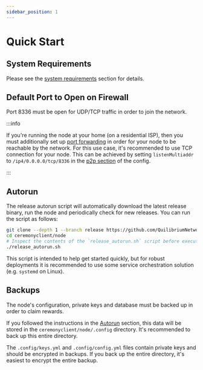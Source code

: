 ```yaml
---
sidebar_position: 1
---
```


# Quick Start

## System Requirements

Please see the [system requirements](./system-requirements.md) section for details.

## Default Port to Open on Firewall

Port 8336 must be open for UDP/TCP traffic in order to join the network.

:::info

If you're running the node at your home (on a residential ISP), then you must additionally set up [port forwarding](https://portforward.com/router.htm) in order for your node to be reachable by the network.
For this use case, it's recommended to use TCP connection for your node.
This can be achieved by setting `listenMultiaddr` to `/ip4/0.0.0.0/tcp/8336` in the [p2p section](./advanced-configuration.md#peer-to-peer-networking-section) of the config.

:::

## Autorun

The release autorun script will automatically download the latest release binary, run the node and periodically check for new releases. You can run the script as follows:

```bash
git clone --depth 1 --branch release https://github.com/QuilibriumNetwork/ceremonyclient.git
cd ceremonyclient/node
# Inspect the contents of the `release_autorun.sh` script before executing it
./release_autorun.sh
```

This script is intended to help get started quickly, but for robust deployments it is recommended to use some service orchestration solution (e.g. `systemd` on Linux).

## Backups

The node's configuration, private keys and database must be backed up in order to claim rewards. 

If you followed the instructions in the [Autorun](#autorun) section, this data will be stored in the `ceremonyclient/node/.config` directory. It's recommended to back up this entire directory. 

The `.config/keys.yml` and `.config/config.yml` files contain private keys and should be encrypted in backups. If you back up the entire directory, it's easiest to encrypt the entire backup.



